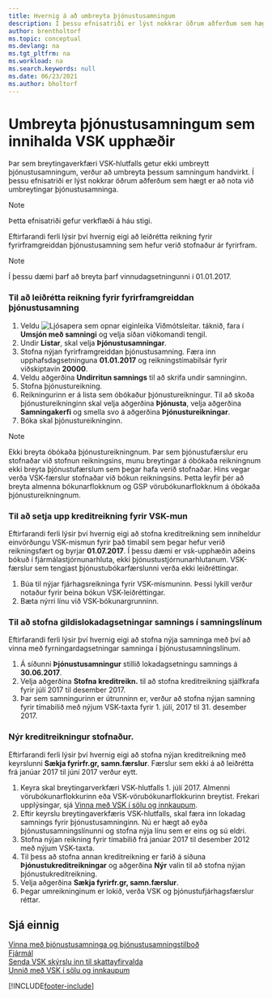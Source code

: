 ```yaml
---
title: Hvernig á að umbreyta þjónustusamningum
description: Í þessu efnisatriði er lýst nokkrar öðrum aðferðum sem hægt er að nota til að umbreyta þjónustusamningum sem innihalda VSK-upphæðir.
author: brentholtorf
ms.topic: conceptual
ms.devlang: na
ms.tgt_pltfrm: na
ms.workload: na
ms.search.keywords: null
ms.date: 06/23/2021
ms.author: bholtorf
---
```

# <a name="convert-service-contracts-that-include-vat-amounts"></a>Umbreyta þjónustusamningum sem innihalda VSK upphæðir
Þar sem breytingaverkfæri VSK-hlutfalls getur ekki umbreytt þjónustusamningum, verður að umbreyta þessum samningum handvirkt. Í þessu efnisatriði er lýst nokkrar öðrum aðferðum sem hægt er að nota við umbreytingar þjónustusamninga.  

> [!NOTE]  
>  Þetta efnisatriði gefur verkflæði á háu stigi.  

 Eftirfarandi ferli lýsir því hvernig eigi að leiðrétta reikning fyrir fyrirframgreiddan þjónustusamning sem hefur verið stofnaður ár fyrirfram.  

> [!NOTE]  
>  Í þessu dæmi þarf að breyta þarf vinnudagsetningunni í 01.01.2017.  

### <a name="to-correct-an-invoice-for-a-prepaid-service-contract"></a>Til að leiðrétta reikning fyrir fyrirframgreiddan þjónustusamning
1. Veldu ![Ljósapera sem opnar eiginleika Viðmótsleitar.](media/ui-search/search_small.png "Segðu mér hvað þú vilt gera") táknið, fara í **Umsjón með samningi** og velja síðan viðkomandi tengil.  
2. Undir **Listar**, skal velja **Þjónustusamningar**.  
3. Stofna nýjan fyrirframgreiddan þjónustusamning. Færa inn upphafsdagsetninguna **01.01.2017** og reikningstímabilsár fyrir viðskiptavin **20000**.  
4. Veldu aðgerðina **Undirritun samnings** til að skrifa undir samninginn.  
5. Stofna þjónustureikning.
6. Reikningurinn er á lista sem óbókaður þjónustureikningur. Til að skoða þjónustureikninginn skal velja aðgerðina **Þjónusta**, velja aðgerðina **Samningakerfi** og smella svo á aðgerðina **Þjónustureikningar**.  
7. Bóka skal þjónustureikninginn.  

> [!NOTE]  
>  Ekki breyta óbókaða þjónustureikningnum. Þar sem þjónustufærslur eru stofnaðar við stofnun reikningsins, munu breytingar á óbókaða reikningnum ekki breyta þjónustufærslum sem þegar hafa verið stofnaðar. Hins vegar verða VSK-færslur stofnaðar við bókun reikningsins. Þetta leyfir þér að breyta almenna bókunarflokknum og GSP vörubókunarflokknum á óbókaða þjónustureikningnum.  

### <a name="to-create-a-credit-memo-for-vat-difference"></a>Til að setja upp kreditreikning fyrir VSK-mun
Eftirfarandi ferli lýsir því hvernig eigi að stofna kreditreikning sem inniheldur einvörðungu VSK-mismun fyrir það tímabil sem þegar hefur verið reikningsfært og byrjar **01.07.2017**. Í þessu dæmi er vsk-upphæðin aðeins bókuð í fjármálastjórnunarhluta, ekki þjónustustjórnunarhlutanum. VSK-færslur sem tengjast þjónustubókarfærslunni verða ekki leiðréttingar.  

1. Búa til nýjar fjárhagsreikninga fyrir VSK-mismuninn. Þessi lykill verður notaður fyrir beina bókun VSK-leiðréttingar.  
2. Bæta nýrri línu við VSK-bókunargrunninn.  

### <a name="to-create-contract-expiration-dates-in-contract-lines"></a>Til að stofna gildislokadagsetningar samnings í samningslínum
Eftirfarandi ferli lýsir því hvernig eigi að stofna nýja samninga með því að vinna með fyrningardagsetningar samninga í þjónustusamningslínum.  

1. Á síðunni **Þjónustusamningur** stillið lokadagsetningu samnings á **30.06.2017**.  
2. Velja aðgerðina **Stofna kreditreikn.** til að stofna kreditreikning sjálfkrafa fyrir júlí 2017 til desember 2017.  
3. Þar sem samningurinn er útrunninn er, verður að stofna nýjan samning fyrir tímabilið með nýjum VSK-taxta fyrir 1. júlí, 2017 til 31. desember 2017.  

### <a name="to-create-a-new-credit-memo"></a>Nýr kreditreikningur stofnaður.
Eftirfarandi ferli lýsir því hvernig eigi að stofna nýjan kreditreikning með keyrslunni **Sækja fyrirfr.gr, samn.færslur**. Færslur sem ekki á að leiðrétta frá janúar 2017 til júní 2017 verður eytt.  

1. Keyra skal breytingarverkfæri VSK-hlutfalls 1. júlí 2017. Almenni vörubókunarflokkurinn eða VSK-vörubókunarflokkurinn breytist. Frekari upplýsingar, sjá [Vinna með VSK í sölu og innkaupum](finance-work-with-vat.md).  
2. Eftir keyrslu breytingaverkfæris VSK-hlutfalls, skal færa inn lokadag samnings fyrir þjónustusamninginn. Nú er hægt að eyða þjónustusamningslínunni og stofna nýja línu sem er eins og sú eldri.  
3. Stofna nýjan reikning fyrir tímabilið frá janúar 2017 til desember 2012 með nýjum VSK-taxta.  
4. Til þess að stofna annan kreditreikning er farið á síðuna **Þjónustukreditreikningar** og aðgerðina **Nýr** valin til að stofna nýjan þjónustukreditreikning.  
5. Velja aðgerðina **Sækja fyrirfr.gr, samn.færslur**.  
6. Þegar umreikninginum er lokið, verða VSK og þjónustufjárhagsfærslur réttar.  

## <a name="see-also"></a>Sjá einnig
[Vinna með þjónustusamninga og þjónustusamningstilboð](service-how-to-create-service-contracts-and-service-contract-quotes.md)  
[Fjármál](finance.md)  
[Senda VSK skýrslu inn til skattayfirvalda](finance-how-report-vat.md)  
[Unnið með VSK í sölu og innkaupum](finance-work-with-vat.md)  


[!INCLUDE[footer-include](includes/footer-banner.md)]
